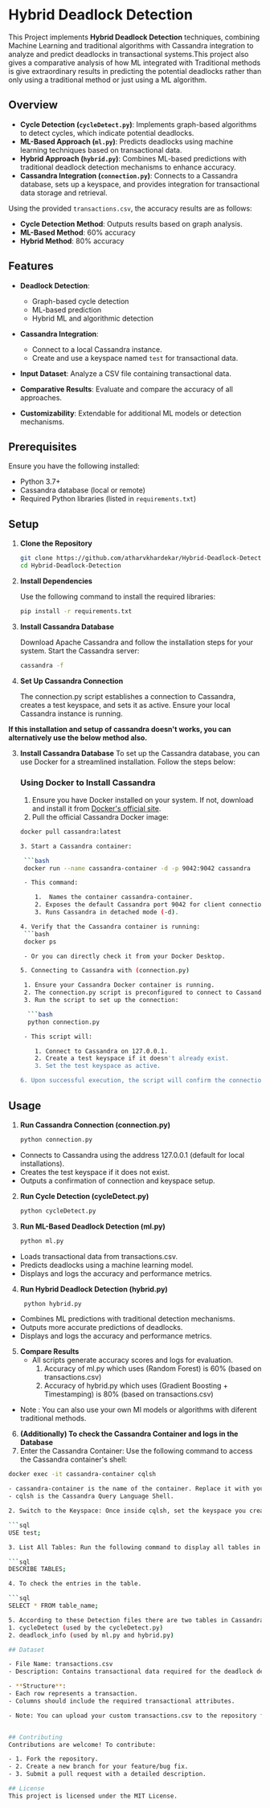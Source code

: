 # Hybrid Deadlock Detection

This Project implements **Hybrid Deadlock Detection** techniques, combining Machine Learning and traditional algorithms with Cassandra integration to analyze and predict deadlocks in transactional systems.This project also gives a comparative analysis of how ML integrated with Traditional methods is give extraordinary results in predicting the potential deadlocks rather than only using a traditional method or just using a ML algorithm.

## Overview

- **Cycle Detection (`cycleDetect.py`)**: Implements graph-based algorithms to detect cycles, which indicate potential deadlocks.
- **ML-Based Approach (`ml.py`)**: Predicts deadlocks using machine learning techniques based on transactional data.
- **Hybrid Approach (`hybrid.py`)**: Combines ML-based predictions with traditional deadlock detection mechanisms to enhance accuracy.
- **Cassandra Integration (`connection.py`)**: Connects to a Cassandra database, sets up a keyspace, and provides integration for transactional data storage and retrieval.

Using the provided `transactions.csv`, the accuracy results are as follows:  
- **Cycle Detection Method**: Outputs results based on graph analysis.
- **ML-Based Method**: 60% accuracy  
- **Hybrid Method**: 80% accuracy  


## Features

- **Deadlock Detection**: 
  - Graph-based cycle detection
  - ML-based prediction
  - Hybrid ML and algorithmic detection

- **Cassandra Integration**:
  - Connect to a local Cassandra instance.
  - Create and use a keyspace named `test` for transactional data.
- **Input Dataset**: Analyze a CSV file containing transactional data.
- **Comparative Results**: Evaluate and compare the accuracy of all approaches.
- **Customizability**: Extendable for additional ML models or detection mechanisms.


## Prerequisites

Ensure you have the following installed:

- Python 3.7+
- Cassandra database (local or remote)
- Required Python libraries (listed in `requirements.txt`)

## Setup

1. **Clone the Repository**  
   ```bash
   git clone https://github.com/atharvkhardekar/Hybrid-Deadlock-Detection.git
   cd Hybrid-Deadlock-Detection

2. **Install Dependencies**

    Use the following command to install the required libraries:

    ```bash
    pip install -r requirements.txt

3. **Install Cassandra Database**

    Download Apache Cassandra and follow the installation steps for your system.
    Start the Cassandra server:

    ```bash
    cassandra -f

4. **Set Up Cassandra Connection**
   
   The connection.py script establishes a connection to Cassandra, creates a test keyspace, and sets it as active. Ensure your local Cassandra instance is running.

**If this installation and setup of cassandra doesn't works, you can alternatively use the below method also.**

3. **Install Cassandra Database**
    To set up the Cassandra database, you can use Docker for a streamlined installation. Follow the steps below:
    
    ### Using Docker to Install Cassandra
     1. Ensure you have Docker installed on your system. If not, download and install it from [Docker's official site](https://www.docker.com/).
     2. Pull the official Cassandra Docker image:

      ```bash
      docker pull cassandra:latest
     
     3. Start a Cassandra container:
      
       ```bash
       docker run --name cassandra-container -d -p 9042:9042 cassandra

       - This command:

          1.  Names the container cassandra-container.
          2. Exposes the default Cassandra port 9042 for client connections.
          3. Runs Cassandra in detached mode (-d).

     4. Verify that the Cassandra container is running:
       ```bash
       docker ps

       - Or you can directly check it from your Docker Desktop.

     5. Connecting to Cassandra with (connection.py)

       1. Ensure your Cassandra Docker container is running.
       2. The connection.py script is preconfigured to connect to Cassandra on 127.0.0.1. This is the default host when using Docker with port mapping (-p 9042:9042).
       3. Run the script to set up the connection:

        ```bash
        python connection.py

       - This script will:

          1. Connect to Cassandra on 127.0.0.1.
          2. Create a test keyspace if it doesn't already exist.
          3. Set the test keyspace as active. 
     
     6. Upon successful execution, the script will confirm the connection and keyspace setup.      
  

## Usage

1. **Run Cassandra Connection (connection.py)**  
   ```bash
   python connection.py

- Connects to Cassandra using the address 127.0.0.1 (default for local installations).
- Creates the test keyspace if it does not exist.
- Outputs a confirmation of connection and keyspace setup.

2. **Run Cycle Detection (cycleDetect.py)**

    ```bash
    python cycleDetect.py

3. **Run ML-Based Deadlock Detection (ml.py)**

    ```bash
    python ml.py

- Loads transactional data from transactions.csv.
- Predicts deadlocks using a machine learning model.
- Displays and logs the accuracy and performance metrics.

4. **Run Hybrid Deadlock Detection (hybrid.py)**
   
   ```bash
    python hybrid.py

- Combines ML predictions with traditional detection mechanisms.
- Outputs more accurate predictions of deadlocks.
- Displays and logs the accuracy and performance metrics.

5. **Compare Results** 
   - All scripts generate accuracy scores and logs for evaluation.
     1. Accuracy of ml.py which uses (Random Forest) is 60% (based on transactions.csv)
     2. Accuracy of hybrid.py which uses (Gradient Boosting + Timestamping) is 80% (based on transactions.csv)  

- Note : You can also use your own Ml models or algorithms with diferent traditional methods.  

6. **(Additionally) To check the Cassandra Container and logs in the Database**
 1. Enter the Cassandra Container: Use the following command to access the Cassandra container's shell:

   ```bash
   docker exec -it cassandra-container cqlsh

   - cassandra-container is the name of the container. Replace it with your container's name if it's different.
   - cqlsh is the Cassandra Query Language Shell.

 2. Switch to the Keyspace: Once inside cqlsh, set the keyspace you created using connection.py. For example, if your keyspace is test:

   ```sql
   USE test;

 3. List All Tables: Run the following command to display all tables in the keyspace:

   ```sql
   DESCRIBE TABLES;

 4. To check the entries in the table.

   ```sql
   SELECT * FROM table_name;

 5. According to these Detection files there are two tables in Cassandra Container:
   1. cycleDetect (used by the cycleDetect.py)
   2. deadlock_info (used by ml.py and hybrid.py)  

## Dataset

- File Name: transactions.csv
- Description: Contains transactional data required for the deadlock detection models.

- **Structure**:
   - Each row represents a transaction.
   - Columns should include the required transactional attributes.

- Note: You can upload your custom transactions.csv to the repository for testing.


## Contributing
Contributions are welcome! To contribute:

- 1. Fork the repository.
- 2. Create a new branch for your feature/bug fix.
- 3. Submit a pull request with a detailed description.

## License
This project is licensed under the MIT License.
